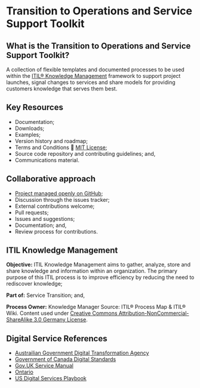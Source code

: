 # Transition to Operations and Service Support Toolkit
## What is the Transition to Operations and Service Support Toolkit? 
A collection of flexible templates and documented processes to be used within the [ITIL® Knowledge Management](#itil-knowledge-management) framework to support project launches, signal changes to services and share models for providing customers knowledge that serves them best.
## Key Resources
* Documentation;
* Downloads;
* Examples;
* Version history and roadmap;
* Terms and Conditions :link: [MIT License](/LICENSE.md);
* Source code repository and contributing guidelines; and,
* Communications material.
## Collaborative approach
* [Project managed openly on GitHub](/projects);
* Discussion through the issues tracker;
* External contributions welcome;
* Pull requests;
* Issues and suggestions;
* Documentation; and,
* Review process for contributions.
## ITIL Knowledge Management
**Objective:** ITIL Knowledge Management aims to gather, analyze, store and share knowledge and information within an organization. The primary purpose of this ITIL process is to improve efficiency by reducing the need to rediscover knowledge;

**Part of:** Service Transition; and,

**Process Owner:** Knowledge Manager
Source: ITIL® Process Map & ITIL® Wiki. Content used under  [Creative Commons Attribution-NonCommercial-ShareAlike 3.0 Germany License](https://creativecommons.org/licenses/by-nc-sa/3.0/de/deed.en).

## Digital Service References
* [Austrailian Government Digital Transformation Agency](https://www.dta.gov.au)
* [Government of Canada Digital Standards](https://www.canada.ca/en/government/publicservice/modernizing/government-canada-digital-standards.html)
* [Gov.UK Service Manual](https://www.gov.uk/service-manual/service-standard)
* [Ontario](https://www.ontario.ca/page/ontario-digital-service-key-priorities)
* [US Digital Services Playbook](https://playbook.cio.gov)
